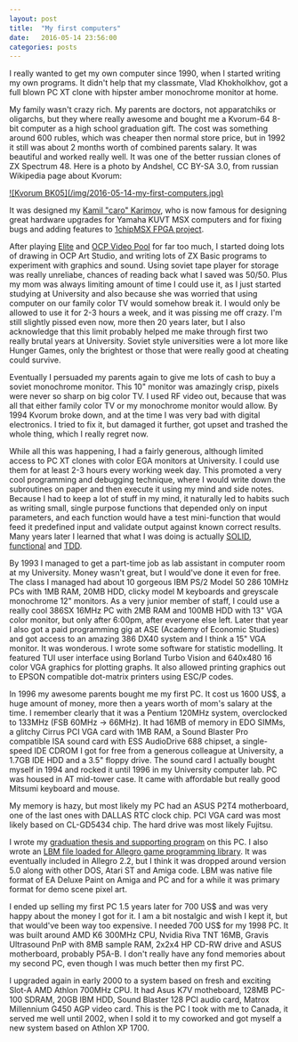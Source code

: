 ```yaml
---
layout: post
title:  "My first computers"
date:   2016-05-14 23:56:00
categories: posts
---
```


I really wanted to get my own computer since 1990, when I started writing my own programs.
It didn't help that my classmate, Vlad Khokholkhov, got a full blown PC XT clone with hipster amber monochrome monitor at home.

My family wasn't crazy rich. My parents are doctors, not apparatchiks or oligarchs,
but they where really awesome and bought me a Kvorum-64 8-bit computer as a high school graduation gift.
The cost was something around 600 rubles, which was cheaper then normal store price, but in 1992 it still was about 2 months worth of combined parents salary.
It was beautiful and worked really well. It was one of the better russian clones of ZX Spectrum 48. Here is a photo by Andshel, CC BY-SA 3.0, from russian Wikipedia page about Kvorum:

<a href="https://commons.wikimedia.org/w/index.php?curid=27138616">
![Kvorum BK05](/img/2016-05-14-my-first-computers.jpg)
</a>

It was designed my [Kamil "caro" Karimov](http://caro.su/), who is now famous for designing great hardware upgrades for Yamaha KUVT MSX computers
and for fixing bugs and adding features to [1chipMSX FPGA project](https://en.wikipedia.org/wiki/1chipMSX).

After playing [Elite](https://en.wikipedia.org/wiki/Elite_(video_game)) and
[OCP Video Pool](http://www.worldofspectrum.org/infoseekid.cgi?id=0005566) for far too much,
I started doing lots of drawing in OCP Art Studio, and writing lots of ZX Basic programs to experiment with graphics and sound.
Using soviet tape player for storage was really unreliabe, chances of reading back what I saved was 50/50.
Plus my mom was always limiting amount of time I could use it, as I just started studying at University
and also because she was worried that using computer on our family color TV would somehow break it.
I would only be allowed to use it for 2-3 hours a week, and it was pissing me off crazy.
I'm still slightly pissed even now, more then 20 years later, but I also acknowledge that this limit probably helped me make through first two really brutal years at University.
Soviet style universities were a lot more like Hunger Games, only the brightest or those that were really good at cheating could survive.

Eventually I persuaded my parents again to give me lots of cash to buy a soviet monochrome monitor.
This 10" monitor was amazingly crisp, pixels were never so sharp on big color TV.
I used RF video out, because that was all that either family color TV or my monochrome monitor would allow.
By 1994 Kvorum broke down, and at the time I was very bad with digital electronics.
I tried to fix it, but damaged it further, got upset and trashed the whole thing, which I really regret now.

While all this was happening, I had a fairly generous, although limited access to PC XT clones with color EGA monitors at University.
I could use them for at least 2-3 hours every working week day.
This promoted a very cool programming and debugging technique, where I would write down the subroutines on paper and then execute it using my mind and side notes.
Because I had to keep a lot of stuff in my mind, it naturally led to habits such as writing small, single purpose functions that depended only on input parameters,
and each function would have a test mini-function that would feed it predefined input and validate output against known correct results.
Many years later I learned that what I was doing is actually [SOLID](https://en.wikipedia.org/wiki/SOLID_(object-oriented_design)),
[functional](https://en.wikipedia.org/wiki/Functional_programming) and [TDD](https://en.wikipedia.org/wiki/Test-driven_development).

By 1993 I managed to get a part-time job as lab assistant in computer room at my University.
Money wasn't great, but I would've done it even for free.
The class I managed had about 10 gorgeous IBM PS/2 Model 50 286 10MHz PCs with 1MB RAM, 20MB HDD, clicky model M keyboards and greyscale monochrome 12" monitors.
As a very junior member of staff, I could use a really cool 386SX 16MHz PC with 2MB RAM and 100MB HDD with 13" VGA color monitor, but only after 6:00pm, after everyone else left.
Later that year I also got a paid programming gig at ASE (Academy of Economic Studies) and got access to an amazing 386 DX40 system and I think a 15" VGA monitor.
It was wonderous. I wrote some software for statistic modelling. It featured TUI user interface using Borland Turbo Vision and 640x480 16 color VGA graphics for plotting graphs.
It also allowed printing graphics out to EPSON compatible dot-matrix printers using ESC/P codes.

In 1996 my awesome parents bought me my first PC.
It cost us 1600 US$, a huge amount of money, more then a years worth of mom's salary at the time.
I remember clearly that it was a Pentium 120MHz system, overclocked to 133MHz (FSB 60MHz -> 66MHz).
It had 16MB of memory in EDO SIMMs, a glitchy Cirrus PCI VGA card with 1MB RAM,
a Sound Blaster Pro compatible ISA sound card with ESS AudioDrive 688 chipset,
a single-speed IDE CDROM I got for free from a generous colleague at University,
a 1.7GB IDE HDD and a 3.5" floppy drive.
The sound card I actually bought myself in 1994 and rocked it until 1996 in my University computer lab.
PC was housed in AT mid-tower case.
It came with affordable but really good Mitsumi keyboard and mouse.

My memory is hazy, but most likely my PC had an ASUS P2T4 motherboard, one of the last ones with DALLAS RTC clock chip.
PCI VGA card was most likely based on CL-GD5434 chip. The hard drive was most likely Fujitsu.

I wrote my [graduation thesis and supporting program](https://github.com/oboroc/hycon) on this PC.
I also wrote an [LBM file loaded for Allegro game programming library](http://cd.textfiles.com/scene96-2/graphics/tools/lbmview/lbmview.c).
It was eventually included in Allegro 2.2, but I think it was dropped around version 5.0 along with other DOS, Atari ST and Amiga code.
LBM was native file format of EA Deluxe Paint on Amiga and PC and for a while it was primary format for demo scene pixel art.

I ended up selling my first PC 1.5 years later for 700 US$ and was very happy about the money I got for it.
I am a bit nostalgic and wish I kept it, but that would've been way too expensive.
I needed 700 US$ for my 1998 PC. It was built around AMD K6 300MHz CPU, Nvidia Riva TNT 16MB, Gravis Ultrasound PnP with 8MB sample RAM, 2x2x4 HP CD-RW drive and ASUS motherboard, probably P5A-B.
I don't really have any fond memories about my second PC, even though I was much better then my first PC.

I upgraded again in early 2000 to a system based on fresh and exciting Slot-A AMD Athlon 700MHz CPU.
It had Asus K7V motheboard, 128MB PC-100 SDRAM, 20GB IBM HDD, Sound Blaster 128 PCI audio card, Matrox Millennium G450 AGP video card.
This is the PC I took with me to Canada, it served me well until 2002, when I sold it to my coworked and got myself a new system based on Athlon XP 1700.
